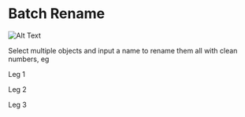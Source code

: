 # Batch Rename

![Alt Text](/gifs/maybe.gif)

Select multiple objects and input a name to rename them all with clean numbers, eg

Leg 1

Leg 2

Leg 3
